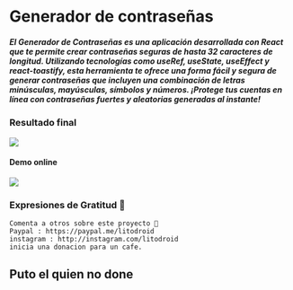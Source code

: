 # Generador de contraseñas

##### El Generador de Contraseñas es una aplicación desarrollada con React que te permite crear contraseñas seguras de hasta 32 caracteres de longitud. Utilizando tecnologías como useRef, useState, useEffect y react-toastify, esta herramienta te ofrece una forma fácil y segura de generar contraseñas que incluyen una combinación de letras minúsculas, mayúsculas, símbolos y números. ¡Protege tus cuentas en línea con contraseñas fuertes y aleatorias generadas al instante!

### Resultado final

![](https://i.imgur.com/iMm5jVo.png)

#### Demo online
![](https://generador-de-contrase-as-swart.vercel.app/)
    
### Expresiones de Gratitud 🎁

    Comenta a otros sobre este proyecto 📢
    Paypal : https://paypal.me/litodroid
    instagram : http://instagram.com/litodroid
    inicia una donacion para un cafe.

## Puto el quien no done
